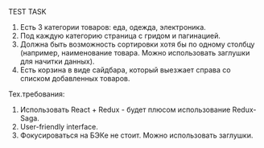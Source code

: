 TEST TASK

1. Есть 3 категории товаров: еда, одежда, электроника.
2. Под каждую категорию страница с гридом и пагинацией.
3. Должна быть возможность сортировки хотя бы по одному столбцу (например, наименование товара. Можно использовать заглушки для начитки данных).
4. Есть корзина в виде сайдбара, который выезжает справа со списком добавленных товаров.

Тех.требования:
1. Использовать React + Redux - будет плюсом использование Redux-Saga.
2. User-friendly interface.
3. Фокусироваться на БЭКе не стоит. Можно использовать заглушки.
